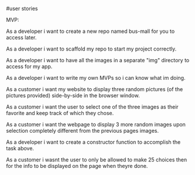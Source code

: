 #user stories  

MVP:

As a developer i want to create a new repo named bus-mall for you to access later.  

As a developer i want to scaffold my repo to start my project correctly.  

As a developer i want to have all the images in a separate "img" directory to access for my app.  

As a developer i want to write my own MVPs so i can know what im doing.  

As a customer i want my website to display three random pictures (of the pictures provided) side-by-side in the browser window.  

As a customer i want the user to select one of the three images as their favorite and keep track of which they chose.  

As a customer i want the webpage to display 3 more random images upon selection completely different from the previous pages images.  

As a developer i want to create a constructor function to accomplish the task above.  

As a customer i wasnt the user to only be allowed to make 25 choices then for the info to be displayed on the page when theyre done.
